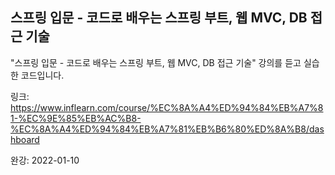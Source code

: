 ## 스프링 입문 - 코드로 배우는 스프링 부트, 웹 MVC, DB 접근 기술

"스프링 입문 - 코드로 배우는 스프링 부트, 웹 MVC, DB 접근 기술" 강의를 듣고 실습한 코드입니다.

링크: https://www.inflearn.com/course/%EC%8A%A4%ED%94%84%EB%A7%81-%EC%9E%85%EB%AC%B8-%EC%8A%A4%ED%94%84%EB%A7%81%EB%B6%80%ED%8A%B8/dashboard

완강: 2022-01-10